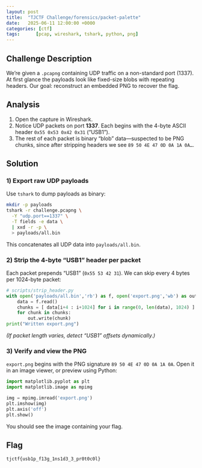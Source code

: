 ```yaml
---
layout: post
title:  "TJCTF Challenge/forensics/packet-palette"
date:   2025-06-11 12:00:00 +0000
categories: [ctf]
tags:      [pcap, wireshark, tshark, python, png]
---
```


## Challenge Description

We’re given a `.pcapng` containing UDP traffic on a non-standard port (1337). At first glance the payloads look like fixed-size blobs with repeating headers. Our goal: reconstruct an embedded PNG to recover the flag.

## Analysis

1. Open the capture in Wireshark.
2. Notice UDP packets on port **1337**. Each begins with the 4-byte ASCII header `0x55 0x53 0x42 0x31` (“USB1”).
3. The rest of each packet is binary “blob” data—suspected to be PNG chunks, since after stripping headers we see `89 50 4E 47 0D 0A 1A 0A…`.

## Solution

### 1) Export raw UDP payloads

Use `tshark` to dump payloads as binary:

```bash
mkdir -p payloads
tshark -r challenge.pcapng \
  -Y "udp.port==1337" \
  -T fields -e data \
  | xxd -r -p \
  > payloads/all.bin
```

This concatenates all UDP data into `payloads/all.bin`.

### 2) Strip the 4-byte “USB1” header per packet

Each packet prepends “USB1” (`0x55 53 42 31`). We can skip every 4 bytes per 1024-byte packet:

```python
# scripts/strip_header.py
with open('payloads/all.bin','rb') as f, open('export.png','wb') as out:
    data = f.read()
    chunks = [ data[i+4 : i+1024] for i in range(0, len(data), 1024) ]
    for chunk in chunks:
        out.write(chunk)
print("Written export.png")
```

_(If packet length varies, detect “USB1” offsets dynamically.)_

### 3) Verify and view the PNG

`export.png` begins with the PNG signature `89 50 4E 47 0D 0A 1A 0A`. Open it in an image viewer, or preview using Python:

```python
import matplotlib.pyplot as plt
import matplotlib.image as mpimg

img = mpimg.imread('export.png')
plt.imshow(img)
plt.axis('off')
plt.show()
```

You should see the image containing your flag.

## Flag

```
tjctf{usb1p_f13g_1ns1d3_3_pr0t0c0l}
```
